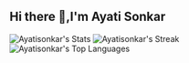 ## Hi there 👋,I'm Ayati Sonkar


![Ayatisonkar's Stats](https://github-readme-stats.vercel.app/api?username=Ayatisonkar&theme=solarized-light&show_icons=true&hide_border=true&count_private=true)
![Ayatisonkar's Streak](https://github-readme-streak-stats.herokuapp.com/?user=Ayatisonkar&theme=solarized-light&hide_border=true)
![Ayatisonkar's Top Languages](https://github-readme-stats.vercel.app/api/top-langs/?username=Ayatisonkar&theme=solarized-light&show_icons=true&hide_border=true&layout=compact)
<!--
**Ayatisonkar/Ayatisonkar** is a ✨ _special_ ✨ repository because its `README.md` (this file) appears on your GitHub profile.

Here are some ideas to get you started:

- 🔭 I’m currently working on ...
- 🌱 I’m currently learning ...
- 👯 I’m looking to collaborate on ...
- 🤔 I’m looking for help with ...
- 💬 Ask me about ...
- 📫 How to reach me: ...
- 😄 Pronouns: ...
- ⚡ Fun fact: ...
-->
